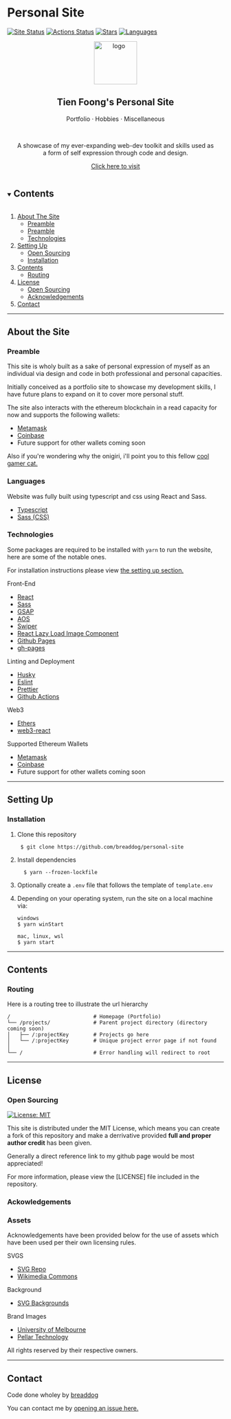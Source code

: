 # Personal Site
[![Site Status][site-status-shield]][site-url]
[![Actions Status][site-build-shield]][site-build-url]
[![Stars][stars-shield]][stars-url]
[![Languages][languages-shield]][repo-url]


<p align="center">
  <a href="https://tienfoong.com">
    <img src="https://tienfoong.com/icons/onigiri.svg" alt="logo" height="100" />
    </a>
  </p>
  <h2 align="center">
  Tien Foong's Personal Site
  </h2>
  <p align="center">
    Portfolio &middot; Hobbies &middot; Miscellaneous
  </p>
  <br />
  <p align="center">
    A showcase of my ever-expanding web-dev toolkit and skills used as
    <br />
    a form of self expression through code and design.
  </p>
  <p align="center">  
    <a href="https://tienfoong.com">Click here to visit</a>
  </p>


<details open="open">
  <summary><h2 style="display: inline-block">Contents</h2></summary>
  <ol>
    <li>
      <a href="#about-the-site">About The Site</a>
      <ul>
        <li>
          <a href="#preamble">Preamble</a>
        </li>
        <li>
          <a href="#languages">Preamble</a>
        </li>
        <li>
          <a href="#technologies">Technologies</a>
        </li>
      </ul>
    </li>
    <li>
      <a href="#setting-up">Setting Up</a>
      <ul>
        <li><a href="#open-sourcing">Open Sourcing</a></li>
        <li><a href="#installation">Installation</a></li>
      </ul>
    </li>
    <li>
      <a href="#contents">Contents</a>
      <ul>
        <li><a href="#routing">Routing</a></li>
      </ul>
    </li>
    <li>
      <a href="#license">License</a>
      <ul>
        <li>
          <a href="#open-sourcing">Open Sourcing</a></li>
        <li>
          <a href="#ackowledgements">Acknowledgements</a>
        </li>
      </ul>
    </li>
    <li>
      <a href="#contact">Contact</a>
    </li>

  </ol>
</details>

---
## About the Site

### Preamble

This site is wholy built as a sake of personal expression of myself as an individual via design and code in both professional and personal capacities.

Initially conceived as a portfolio site to showcase my development skills, I have future plans to expand on it to cover more personal stuff.

The site also interacts with the ethereum blockchain in a read capacity for now and supports the following wallets:
- [Metamask](https://metamask.io/)
- [Coinbase](https://www.coinbase.com)
- Future support for other wallets coming soon

Also if you're wondering why the onigiri, i'll point you to this fellow [cool gamer cat.]("https://hololive.hololivepro.com/en/talents/nekomata-okayu/")


### Languages

Website was fully built using typescript and css using React and Sass.
<ul>
  <li>
    <a href="https://typescript.org">Typescript</a>
  </li>
  <li>
    <a href="https://sass-lang">Sass (CSS)</a>

  </li>
</ul>

### Technologies
Some packages are required to be installed with `yarn` to run the website, here are some of the notable ones.

For installation instructions please view [the setting up section.](#setting-up)

Front-End 
<ul>
  <li><a href="https://react.org">React</a></li>
  <li><a href="https://sass-lang">Sass</a></li>
  <li><a href="https://greensock.com/gsap/">GSAP</a></li>
  <li><a href="https://michalsnik.github.io/aos/">AOS</a></li>
    <li><a href="https://swiperjs.com">Swiper</a>
  <li><a href="https://github.com/Aljullu/react-lazy-load-image-component#readme">React Lazy Load Image Component</a></li>
  <li><a href="https://pages.github.org">Github Pages</a></li>
  <li><a href="https://github.com/tschaub/gh-pages">gh-pages</a></li>

</ul>

Linting and Deployment
<ul>
  <li><a href="https://typicode.github.io/husky/">Husky</a></li>
  <li><a href="https://eslint.org">Eslint</a></li>
  <li><a href="https://prettier.io/">Prettier</a></li>
  <li><a href="https://github.com/features/actions">Github Actions</a></li>
</ul>


Web3
<ul>
  <li><a href="https://ethers.org">Ethers</a></li>
  <li><a href="https://github.com/Uniswap/web3-react#readme">web3-react</a></li>
</ul>

Supported Ethereum Wallets
<ul>
  <li><a href="https://metamask.io/">Metamask</a></li>
  <li><a href="https://www.coinbase.com">Coinbase</a></li>
  <li>Future support for other wallets coming soon</li>
</ul>

---
## Setting Up

### Installation

1. Clone this repository
   ```
    $ git clone https://github.com/breaddog/personal-site
   ```
2. Install dependencies
    ```
      $ yarn --frozen-lockfile
    ```

3. Optionally create a `.env` file that follows the template of `template.env`
4. Depending on your operating system, run the site on a local machine via:
    ```
    windows
    $ yarn winStart

    mac, linux, wsl
    $ yarn start
    ```
---
## Contents

### Routing

Here is a routing tree to illustrate the url hierarchy

```
/                           # Homepage (Portfolio)
└── /projects/              # Parent project directory (directory coming soon)
│   ├── /:projectKey        # Projects go here
│   └── /:projectKey        # Unique project error page if not found
│
└── /                       # Error handling will redirect to root
```

--- 

## License

### Open Sourcing
[![License: MIT][mit-license-shield]][mit-license-shield]

This site is distributed under the MIT License, which means you can create a fork of this repository and make a derrivative provided **full and proper author credit** has been given.

Generally a direct reference link to my github page would be most appreciated!

For more information, please view the [LICENSE] file included in the repository.

### Ackowledgements

### Assets
Acknowledgements have been provided below for the use of assets which have been used per their own licensing rules.

SVGS

- [SVG Repo](https://svgrepo.com)
- [Wikimedia Commons](https://https://commons.wikimedia.org/wiki/Main_Page)


Background
- [SVG Backgrounds](https://www.svgbackgrounds.com/)


Brand Images
- [University of Melbourne](https://unimelb.edu.au)
- [Pellar Technology](https://pellar.io)


All rights reserved by their respective owners.

--- 
## Contact

Code done wholey by [breaddog](https://github.com/breaddog)

You can contact me by [opening an issue here.](https://github.com/breaddog/personal-site/issues)


<!-- sheilds -->
[mit-license-shield]: https://img.shields.io/badge/License-MIT-blue.svg?style=for-the-badge
[site-status-shield]: https://img.shields.io/website?down_color=red&down_message=offline&up_color=brightgreen&up_message=online&url=https%3A%2F%2Ftienfoong.com&style=for-the-badge
[site-build-shield]: https://img.shields.io/github/actions/workflow/status/breaddog/personal-site/.github/workflows/main.yml?style=for-the-badge

[stars-shield]: https://img.shields.io/github/stars/breaddog/personal-site?style=for-the-badge
[languages-shield]: https://img.shields.io/github/languages/count/breaddog/personal-site?style=for-the-badge

<!-- urls -->
[site-url]: https://tienfoong.com
[site-build-url]: https://github.com/breaddog/personal-site/actions
[mit-license-url]: https://opensource.org/licenses/MIT
[stars-url]: https://github.com/breaddog/personal-site/stargazers
[repo-url]: https://github.com/breaddog/personal-site
